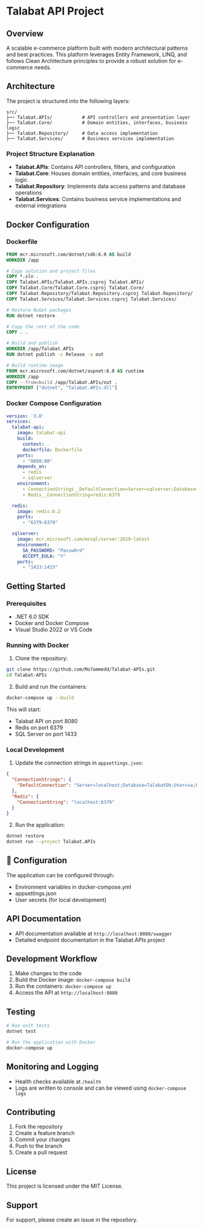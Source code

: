 # Talabat API Project

##  Overview
A scalable e-commerce platform built with modern architectural patterns and best practices. This platform leverages Entity Framework, LINQ, and follows Clean Architecture principles to provide a robust solution for e-commerce needs.

## Architecture
The project is structured into the following layers:

```
src/
├── Talabat.APIs/           # API controllers and presentation layer
├── Talabat.Core/           # Domain entities, interfaces, business logic
├── Talabat.Repository/     # Data access implementation
├── Talabat.Services/       # Business services implementation
```

### Project Structure Explanation
- **Talabat.APIs**: Contains API controllers, filters, and configuration
- **Talabat.Core**: Houses domain entities, interfaces, and core business logic
- **Talabat.Repository**: Implements data access patterns and database operations
- **Talabat.Services**: Contains business service implementations and external integrations

##  Docker Configuration

### Dockerfile
```dockerfile
FROM mcr.microsoft.com/dotnet/sdk:6.0 AS build
WORKDIR /app

# Copy solution and project files
COPY *.sln .
COPY Talabat.APIs/Talabat.APIs.csproj Talabat.APIs/
COPY Talabat.Core/Talabat.Core.csproj Talabat.Core/
COPY Talabat.Repository/Talabat.Repository.csproj Talabat.Repository/
COPY Talabat.Services/Talabat.Services.csproj Talabat.Services/

# Restore NuGet packages
RUN dotnet restore

# Copy the rest of the code
COPY . .

# Build and publish
WORKDIR /app/Talabat.APIs
RUN dotnet publish -c Release -o out

# Build runtime image
FROM mcr.microsoft.com/dotnet/aspnet:6.0 AS runtime
WORKDIR /app
COPY --from=build /app/Talabat.APIs/out .
ENTRYPOINT ["dotnet", "Talabat.APIs.dll"]
```

### Docker Compose Configuration
```yaml
version: '3.8'
services:
  talabat-api:
    image: talabat-api
    build:
      context: .
      dockerfile: Dockerfile
    ports:
      - "8080:80"
    depends_on:
      - redis
      - sqlserver
    environment:
      - ConnectionStrings__DefaultConnection=Server=sqlserver;Database=TalabatDb;User=sa;Password=YourStrong!Passw0rd;
      - Redis__ConnectionString=redis:6379

  redis:
    image: redis:6.2
    ports:
      - "6379:6379"

  sqlserver:
    image: mcr.microsoft.com/mssql/server:2019-latest
    environment:
      SA_PASSWORD: "Passw0rd"
      ACCEPT_EULA: "Y"
    ports:
      - "1433:1433"
```

##  Getting Started

### Prerequisites
- .NET 6.0 SDK
- Docker and Docker Compose
- Visual Studio 2022 or VS Code

### Running with Docker
1. Clone the repository:
```bash
git clone https://github.com/Mo7ammedd/Talabat-APIs.git
cd Talabat-APIs
```

2. Build and run the containers:
```bash
docker-compose up --build
```

This will start:
- Talabat API on port 8080
- Redis on port 6379
- SQL Server on port 1433

### Local Development
1. Update the connection strings in `appsettings.json`:
```json
{
  "ConnectionStrings": {
    "DefaultConnection": "Server=localhost;Database=TalabatDb;User=sa;Password=YourStrong!Passw0rd;"
  },
  "Redis": {
    "ConnectionString": "localhost:6379"
  }
}
```

2. Run the application:
```bash
dotnet restore
dotnet run --project Talabat.APIs
```

## 🔧 Configuration
The application can be configured through:
- Environment variables in docker-compose.yml
- appsettings.json
- User secrets (for local development)

##  API Documentation
- API documentation available at `http://localhost:8080/swagger`
- Detailed endpoint documentation in the Talabat.APIs project

##  Development Workflow
1. Make changes to the code
2. Build the Docker image: `docker-compose build`
3. Run the containers: `docker-compose up`
4. Access the API at `http://localhost:8080`

##  Testing
```bash
# Run unit tests
dotnet test

# Run the application with Docker
docker-compose up
```

##  Monitoring and Logging
- Health checks available at `/health`
- Logs are written to console and can be viewed using `docker-compose logs`

##  Contributing
1. Fork the repository
2. Create a feature branch
3. Commit your changes
4. Push to the branch
5. Create a pull request

##  License
This project is licensed under the MIT License.

##  Support
For support, please create an issue in the repository.